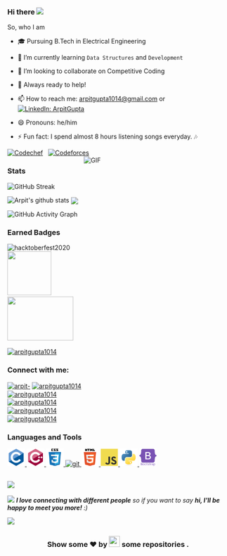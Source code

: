 ### Hi there <img src="https://github.com/TheDudeThatCode/TheDudeThatCode/blob/master/Assets/Hi.gif" width="29px">

So, who I am
- 🎓 Pursuing B.Tech in Electrical Engineering
- 🌱 I’m currently learning `Data Structures` and `Development`
- 👯 I’m looking to collaborate on Competitive Coding
- 💬 Always ready to help!
- 📫 How to reach me: arpitgupta1014@gmail.com or [![LinkedIn: ArpitGupta](https://img.shields.io/badge/-ArpitGupta-blue?style=flat-square&logo=Linkedin&logoColor=white&link=https://www.linkedin.com/in/arpit-/)](https://www.linkedin.com/in/arpit-/)
- 😄 Pronouns: he/him

- ⚡ Fun fact: I spend almost 8 hours listening songs everyday. 🎶

[![Codechef](https://cp-logo.vercel.app/codechef/arpitgupta1014)](https://www.codechef.com/users/arpitgupta1014)&nbsp;&nbsp;&nbsp;[![Codeforces](https://cp-logo.vercel.app/codeforces/Arpitgupta1014)](https://codeforces.com/profile/ArpitGupta1014)
<img align="right" alt="GIF" src="https://github.com/abhisheknaiidu/abhisheknaiidu/blob/master/code.gif?raw=true" width="330" height="620" />

### Stats
![GitHub Streak](https://github-readme-streak-stats.herokuapp.com/?user=arpitgupta1014&theme=tokyonight&count_private=true)

![Arpit's github stats](https://github-readme-stats.vercel.app/api?username=arpitgupta1014&show_icons=true&hide_border=true&theme=tokyonight&count_private=true)
<a href="https://github.com/arpitgupta1014/github-readme-stats"><img align="center" src="https://github-readme-stats.vercel.app/api/top-langs/?username=arpitgupta1014&layout=compact&theme=buefy&hide_border=true" /></a>
<!--

![Arpit's wakatime stats](https://github-readme-stats.vercel.app/api/wakatime?username=arpitgupta1014&layout=compact)
-->
![GitHub Activity Graph](https://activity-graph.herokuapp.com/graph?username=arpitgupta1014&theme=github&count_private=true)

### Earned Badges
<img src="https://res.cloudinary.com/practicaldev/image/fetch/s--ipK3ZYfm--/c_limit,f_auto,fl_progressive,q_80,w_375/https://dev-to-uploads.s3.amazonaws.com/uploads/badge/badge_image/80/hacktoberfest2020-badge_2.png" alt="hacktoberfest2020" width="100" height="100"><img src="https://juststickers.in/wp-content/uploads/2017/04/dev-badge.png" width="100" height="100" /><img src="https://res.cloudinary.com/startup-grind/image/upload/c_fill,dpr_2.0,f_auto,g_center,h_1080,q_100,w_1080/v1/gcs/platform-data-dsc/events/30%20Days%20of%20Google%20Cloud%20%28Profile%29_j6UhPYG%20%281%29_2icCnpP.png" width="150" height="100" />

<p align="left"> <a href="https://github.com/ryo-ma/github-profile-trophy"><img src="https://github-profile-trophy.vercel.app/?username=arpitgupta1014" alt="arpitgupta1014" /></a> </p>
<h3 align="left">Connect with me:</h3>
<p align="left">
<a href="https://linkedin.com/in/arpit-" target="blank"><img align="center" src="https://cdn.jsdelivr.net/npm/simple-icons@3.0.1/icons/linkedin.svg" alt="arpit-" height="30" width="40" /></a>
<a href="https://instagram.com/arpitgupta1014" target="blank"><img align="center" src="https://cdn.jsdelivr.net/npm/simple-icons@3.0.1/icons/instagram.svg" alt="arpitgupta1014" height="30" width="40" /></a>
<a href="https://www.codechef.com/users/arpitgupta1014" target="blank"><img align="center" src="https://cdn.jsdelivr.net/npm/simple-icons@3.1.0/icons/codechef.svg" alt="arpitgupta1014" height="30" width="40" /></a>
<a href="https://codeforces.com/profile/arpitgupta1014" target="blank"><img align="center" src="https://cdn.jsdelivr.net/npm/simple-icons@3.0.1/icons/codeforces.svg" alt="arpitgupta1014" height="30" width="40" /></a>
<a href="https://www.hackerrank.com/arpitgupta1014" target="blank"><img align="center" src="https://cdn.jsdelivr.net/npm/simple-icons@v1/icons/hackerrank.svg" alt="arpitgupta1014" height="30" width="40" /></a>
<a href="https://www.hackerearth.com/@arpitgupta1014" target="blank"><img align="center" src="https://cdn.jsdelivr.net/npm/simple-icons@v1/icons/hackerearth.svg" alt="arpitgupta1014" height="30" width="40" /></a>
</p>

<!-- <p align="left">
	<a href="mailto:arpitgupta1014@gmail.com"><img alt="github" width="10%" style="padding:5px" src="https://img.icons8.com/clouds/100/000000/gmail.png"/></a>
	<a href="https://github.com/arpitgupta1014"><img alt="github" width="10%" style="padding:5px" src="https://img.icons8.com/clouds/100/000000/github.png"/></a>
	<a href="https://www.linkedin.com/in/arpit-/"><img alt="linkedin" width="10%" style="padding:5px" src="https://img.icons8.com/clouds/100/000000/linkedin.png"/></a>
	<a href="https://instagram.com/arpitgupta1014"><img alt="instagram" width="10%" style="padding:5px" src="https://img.icons8.com/clouds/100/000000/instagram.png"/></a>
 	<a href="https://codeforces.com/arpitgupta1014"><img alt="codeforces" width="10%" style="padding:5px" src="https://img.icons8.com/clouds/100/000000/codeforces.png"/></a>
 	<a href="https://codechef.com/arpitgupta1014"><img alt="codechef" width="10%" style="padding:5px" src="https://img.icons8.com/clouds/100/000000/codechef.png"/></a>
 	<a href="https://hackerearth.com/arpitgupta1014"><img alt="hackerearth" width="10%" style="padding:5px" src="https://img.icons8.com/clouds/100/000000/hackerearth.png"/></a>
 	<a href="https://hackerrank.com/arpitgupta1014"><img alt="hackerrank" width="10%" style="padding:5px" src="https://img.icons8.com/clouds/100/000000/hackerrank.png"/></a>
</p>
-->

<h3>Languages and Tools</h3>
<p align="left"> 
 </a> <a href="https://www.cprogramming.com/" target="_blank"> <img src="https://raw.githubusercontent.com/devicons/devicon/master/icons/c/c-original.svg" alt="c" width="40" height="40"/> </a> <a href="https://www.w3schools.com/cpp/" target="_blank"> <img src="https://raw.githubusercontent.com/devicons/devicon/master/icons/cplusplus/cplusplus-original.svg" alt="cplusplus" width="40" height="40"/> </a> <a href="https://www.w3schools.com/css/" target="_blank"> <img src="https://raw.githubusercontent.com/devicons/devicon/master/icons/css3/css3-original-wordmark.svg" alt="css3" width="40" height="40"/> </a> <a href="https://git-scm.com/" target="_blank"> <img src="https://www.vectorlogo.zone/logos/git-scm/git-scm-icon.svg" alt="git" width="40" height="40"/> </a> <a href="https://www.w3.org/html/" target="_blank"> <img src="https://raw.githubusercontent.com/devicons/devicon/master/icons/html5/html5-original-wordmark.svg" alt="html5" width="40" height="40"/> </a> <a href="https://developer.mozilla.org/en-US/docs/Web/JavaScript" target="_blank"> <img src="https://raw.githubusercontent.com/devicons/devicon/master/icons/javascript/javascript-original.svg" alt="javascript" width="40" height="40"/> </a> <a href="https://www.python.org" target="_blank"> <img src="https://raw.githubusercontent.com/devicons/devicon/master/icons/python/python-original.svg" alt="python" width="40" height="40"/> </a>
 <img src="https://raw.githubusercontent.com/devicons/devicon/master/icons/bootstrap/bootstrap-plain-wordmark.svg" alt="bootstrap" width="40" height="40"/> </a>

<br> ![](https://komarev.com/ghpvc/?username=arpitgupta1014&color=20B2AA&label=Views)

<!--
<center>
<h2 align="center">Git Hub Stats</h2>
  
<p align="center"><img src="https://github-readme-stats.vercel.app/api?username=arpitgupta1014&count_private=true&show_icons=true&bg_color=#000&theme=cobalt"></p>
<p align="center"><img align="center" src="https://github-readme-streak-stats.herokuapp.com/?user=arpitgupta1014&theme=dark&hide_border=true"/></p> 
 <!--  
 <!--
<p align="center"><img src="https://metrics.lecoq.io/arpitgupta1014" alt="Github Metrics"></p>
-->
<img src="https://media.giphy.com/media/LnQjpWaON8nhr21vNW/giphy.gif" width="60"> <em><b>I love connecting with different people</b> so if you want to say <b>hi, I'll be happy to meet you more!</b> :)</em> 

[<img height="20" src="https://cdn.svgporn.com/logos/linkedin.svg" />](https://www.linkedin.com/in/arpit-/)
<h3 align="center">Show some ❤ by <img src="https://imgur.com/o7ncZFp.jpg" height=25px width=25px> some repositories .</h3>

</center>
<!--
<a href="https://auth.geeksforgeeks.org/user/arpitgupta1014" target="blank"><img align="center" src="https://cdn.jsdelivr.net/npm/simple-icons@3.0.1/icons/geeksforgeeks.svg" alt="arpitgupta1014" height="30" width="40" /></a>
<a href="https://www.leetcode.com/dangerous_007" target="blank"><img align="center" src="https://cdn.jsdelivr.net/npm/simple-icons@3.0.1/icons/leetcode.svg" alt="dangerous_007" height="30" width="40" /></a>
<a href="https://stackoverflow.com/users/arpitgupta1014" target="blank"><img align="center" src="https://cdn.jsdelivr.net/npm/simple-icons@3.0.1/icons/stackoverflow.svg" alt="arpitgupta1014" height="30" width="40" /></a>
<a href="https://www.linkedin.com/in/arpit-/">
<img align="left" alt="Arpit Gupta" width="22px" src="https://cdn.jsdelivr.net/npm/simple-icons@v3/icons/linkedin.svg" />
</a>

<a href="https://www.instagram.com/arpitgupta1014/">
<img align="left" alt="Arpit Gupta" width="22px" src="https://cdn.jsdelivr.net/npm/simple-icons@v3/icons/instagram.svg" />
</a>
-->

</p>
